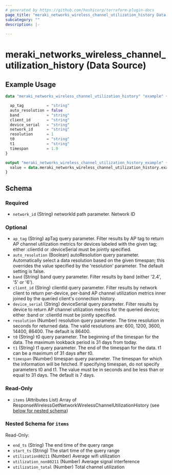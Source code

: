 ```yaml
---
# generated by https://github.com/hashicorp/terraform-plugin-docs
page_title: "meraki_networks_wireless_channel_utilization_history Data Source - terraform-provider-meraki"
subcategory: ""
description: |-
  
---
```


# meraki_networks_wireless_channel_utilization_history (Data Source)



## Example Usage

```terraform
data "meraki_networks_wireless_channel_utilization_history" "example" {

  ap_tag          = "string"
  auto_resolution = false
  band            = "string"
  client_id       = "string"
  device_serial   = "string"
  network_id      = "string"
  resolution      = 1
  t0              = "string"
  t1              = "string"
  timespan        = 1.0
}

output "meraki_networks_wireless_channel_utilization_history_example" {
  value = data.meraki_networks_wireless_channel_utilization_history.example.items
}
```

<!-- schema generated by tfplugindocs -->
## Schema

### Required

- `network_id` (String) networkId path parameter. Network ID

### Optional

- `ap_tag` (String) apTag query parameter. Filter results by AP tag to return AP channel utilization metrics for devices labeled with the given tag; either :clientId or :deviceSerial must be jointly specified.
- `auto_resolution` (Boolean) autoResolution query parameter. Automatically select a data resolution based on the given timespan; this overrides the value specified by the 'resolution' parameter. The default setting is false.
- `band` (String) band query parameter. Filter results by band (either '2.4', '5' or '6').
- `client_id` (String) clientId query parameter. Filter results by network client to return per-device, per-band AP channel utilization metrics inner joined by the queried client's connection history.
- `device_serial` (String) deviceSerial query parameter. Filter results by device to return AP channel utilization metrics for the queried device; either :band or :clientId must be jointly specified.
- `resolution` (Number) resolution query parameter. The time resolution in seconds for returned data. The valid resolutions are: 600, 1200, 3600, 14400, 86400. The default is 86400.
- `t0` (String) t0 query parameter. The beginning of the timespan for the data. The maximum lookback period is 31 days from today.
- `t1` (String) t1 query parameter. The end of the timespan for the data. t1 can be a maximum of 31 days after t0.
- `timespan` (Number) timespan query parameter. The timespan for which the information will be fetched. If specifying timespan, do not specify parameters t0 and t1. The value must be in seconds and be less than or equal to 31 days. The default is 7 days.

### Read-Only

- `items` (Attributes List) Array of ResponseWirelessGetNetworkWirelessChannelUtilizationHistory (see [below for nested schema](#nestedatt--items))

<a id="nestedatt--items"></a>
### Nested Schema for `items`

Read-Only:

- `end_ts` (String) The end time of the query range
- `start_ts` (String) The start time of the query range
- `utilization80211` (Number) Average wifi utilization
- `utilization_non80211` (Number) Average signal interference
- `utilization_total` (Number) Total channel utilization
